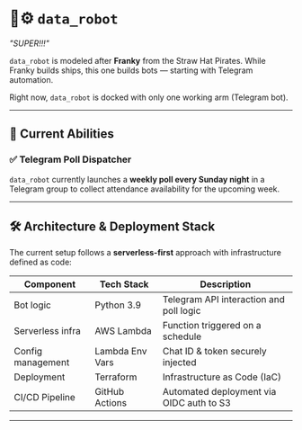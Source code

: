 # 🤖⚙️ `data_robot`
*"SUPER!!!"*

`data_robot` is modeled after **Franky** from the Straw Hat Pirates. While Franky builds ships, this one builds bots — starting with Telegram automation.

Right now, `data_robot` is docked with only one working arm (Telegram bot).

---

## 🚀 Current Abilities

### ✅ Telegram Poll Dispatcher  
`data_robot` currently launches a **weekly poll every Sunday night** in a Telegram group to collect attendance availability for the upcoming week. 

---
## 🛠️ Architecture & Deployment Stack

The current setup follows a **serverless-first** approach with infrastructure defined as code:

| Component        | Tech Stack           | Description                              |
|------------------|----------------------|------------------------------------------|
| Bot logic        | Python 3.9           | Telegram API interaction and poll logic  |
| Serverless infra | AWS Lambda           | Function triggered on a schedule         |
| Config management| Lambda Env Vars      | Chat ID & token securely injected        |
| Deployment       | Terraform            | Infrastructure as Code (IaC)             |
| CI/CD Pipeline   | GitHub Actions       | Automated deployment via OIDC auth to S3 |

---
